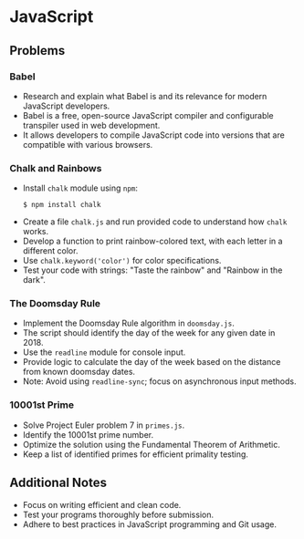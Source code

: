 # JavaScript

## Problems

### Babel
- Research and explain what Babel is and its relevance for modern JavaScript developers.
- Babel is a free, open-source JavaScript compiler and configurable transpiler used in web development.
- It allows developers to compile JavaScript code into versions that are compatible with various browsers.

### Chalk and Rainbows
- Install `chalk` module using `npm`:
  ```
  $ npm install chalk
  ```
- Create a file `chalk.js` and run provided code to understand how `chalk` works.
- Develop a function to print rainbow-colored text, with each letter in a different color.
- Use `chalk.keyword('color')` for color specifications.
- Test your code with strings: "Taste the rainbow" and "Rainbow in the dark".

### The Doomsday Rule
- Implement the Doomsday Rule algorithm in `doomsday.js`.
- The script should identify the day of the week for any given date in 2018.
- Use the `readline` module for console input.
- Provide logic to calculate the day of the week based on the distance from known doomsday dates.
- Note: Avoid using `readline-sync`; focus on asynchronous input methods.

### 10001st Prime
- Solve Project Euler problem 7 in `primes.js`.
- Identify the 10001st prime number.
- Optimize the solution using the Fundamental Theorem of Arithmetic.
- Keep a list of identified primes for efficient primality testing.


## Additional Notes
- Focus on writing efficient and clean code.
- Test your programs thoroughly before submission.
- Adhere to best practices in JavaScript programming and Git usage.
